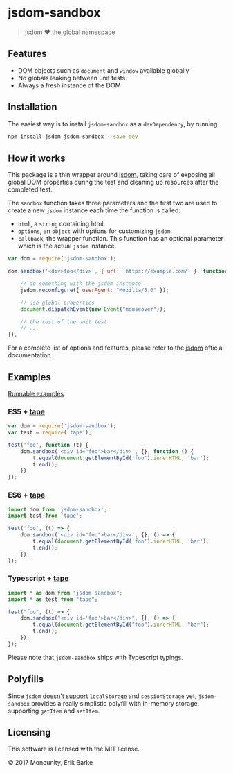 # jsdom-sandbox

> jsdom :heart: the global namespace

## Features

* DOM objects such as `document` and `window` available globally
* No globals leaking between unit tests
* Always a fresh instance of the DOM

## Installation

The easiest way is to install `jsdom-sandbox` as a `devDependency`,
by running

```bash
npm install jsdom jsdom-sandbox --save-dev
```

## How it works

This package is a thin wrapper around [jsdom](https://github.com/tmpvar/jsdom), taking care of exposing all global DOM properties during the test and cleaning up resources after the completed test.

The `sandbox` function takes three parameters and the first two are used to create a new `jsdom` instance each time the function is called:

- `html`, a `string` containing html.
- `options`, an `object` with options for customizing `jsdom`.
- `callback`, the wrapper function. This function has an optional parameter which is the actual `jsdom` instance.

```js
var dom = require('jsdom-sandbox');

dom.sandbox('<div>foo</div>', { url: 'https://example.com/' }, function (jsdom) {

    // do something with the jsdom instance
    jsdom.reconfigure({ userAgent: "Mozilla/5.0" });

    // use global properties
    document.dispatchEvent(new Event("mouseover"));

    // the rest of the unit test
    // ...
});
```

For a complete list of options and features, please refer to the [jsdom](https://github.com/tmpvar/jsdom) official documentation.

## Examples

[Runnable examples](https://github.com/monounity/jsdom-sandbox/examples)

### ES5 + [tape](https://github.com/substack/tape)

```js
var dom = require('jsdom-sandbox');
var test = require('tape');

test('foo', function (t) {
    dom.sandbox('<div id="foo">bar</div>', {}, function () {
        t.equal(document.getElementById('foo').innerHTML, 'bar');
        t.end();
    });
});

```

### ES6 + [tape](https://github.com/substack/tape)

```js
import dom from 'jsdom-sandbox';
import test from 'tape';

test('foo', (t) => {
    dom.sandbox('<div id="foo">bar</div>', {}, () => {
        t.equal(document.getElementById('foo').innerHTML, 'bar');
        t.end();
    });
});
```

### Typescript + [tape](https://github.com/substack/tape)

```js
import * as dom from "jsdom-sandbox";
import * as test from "tape";

test("foo", (t) => {
    dom.sandbox("<div id='foo'>bar</div>", {}, () => {
        t.equal(document.getElementById("foo").innerHTML, "bar");
        t.end();
    });
});
```

Please note that `jsdom-sandbox` ships with Typescript typings.

## Polyfills

Since `jsdom` [doesn't support](https://github.com/tmpvar/jsdom/issues/1137) `localStorage` and `sessionStorage` yet, `jsdom-sandbox` provides a really simplistic polyfill with in-memory storage, supporting `getItem` and `setItem`.

## Licensing

This software is licensed with the MIT license.

© 2017 Monounity, Erik Barke
